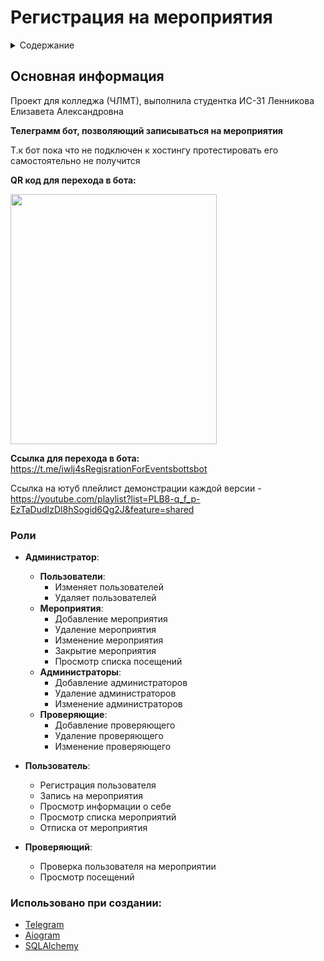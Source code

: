 <H1 id="up" align="center"><H1>Регистрация на мероприятия </H1>

<details>
  <summary>Содержание</summary>
  <ol >
    <li >
      <a href="#info">О Проекте</a>
        <ul>
            <li><a href="#roles">Роли</a></li>
        </ul>
    </li>
    <li >
      <a href="#build_with">Использовалось при создании</a>
    </li>
  </ol>
</details>

<H2 id="info"> Основная информация</H2>
Проект для колледжа (ЧЛМТ), выполнила студентка ИС-31 Ленникова Елизавета Александровна

**Телеграмм бот, позволяющий записываться на мероприятия**

Т.к бот пока что не подключен к хостингу протестировать его самостоятельно не получится

**QR код для перехода в бота:**


<img src="https://github.com/Iwlj4s/tgRegistrationForEvents/assets/113620590/0f30a679-9a1e-40b5-8153-fb768b6bf41a" width=330 height=400>


**Ссылка для перехода в бота:**
https://t.me/iwlj4sRegisrationForEventsbottsbot

Ссылка на ютуб плейлист демонстрации каждой версии - https://youtube.com/playlist?list=PLB8-q_f_p-EzTaDudIzDl8hSogid6Qg2J&feature=shared


<H3 id="#roles">Роли</H3>

* **Администратор**:
  * **Пользователи**:
    * Изменяет пользователей
    * Удаляет пользователей
  * **Мероприятия**:
    * Добавление мероприятия
    * Удаление мероприятия
    * Изменение мероприятия
    * Закрытие мероприятия
    * Просмотр списка посещений
   * **Администраторы**:
     * Добавление администраторов
     * Удаление администраторов
     * Изменение администраторов
   * **Проверяющие**:
      * Добавление проверяющего
      * Удаление проверяющего
      * Изменение проверяющего

    
      
* **Пользователь**:
  * Регистрация пользователя 
  * Запись на мероприятия 
  * Просмотр информации о себе 
  * Просмотр списка мероприятий 
  * Отписка от мероприятия 


* **Проверяющий**:
  * Проверка пользователя на мероприятии
  * Просмотр посещений



<H3 id="build_with"> Использовано при создании: </H3>

* <a href="https://web.telegram.org/">Telegram</a>
* <a href="https://aiogram.dev/">Aiogram</a>
* <a href="https://www.sqlalchemy.org/">SQLAlchemy</a>
